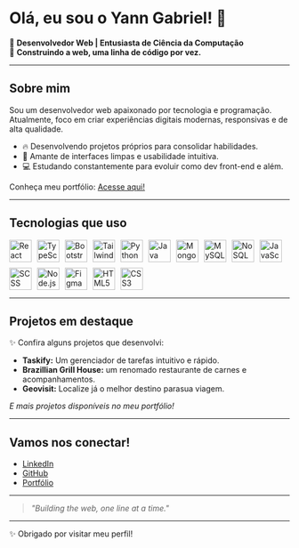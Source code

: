 # Olá, eu sou o Yann Gabriel! 👋

🎯 **Desenvolvedor Web | Entusiasta de Ciência da Computação**  
🚀 **Construindo a web, uma linha de código por vez.**

---

## Sobre mim

Sou um desenvolvedor web apaixonado por tecnologia e programação.  
Atualmente, foco em criar experiências digitais modernas, responsivas e de alta qualidade.

- 🔥 Desenvolvendo projetos próprios para consolidar habilidades.
- 🎨 Amante de interfaces limpas e usabilidade intuitiva.
- 💻 Estudando constantemente para evoluir como dev front-end e além.

Conheça meu portfólio: [Acesse aqui!](https://portfolio-yanngabriels-projects.vercel.app/)

---

## Tecnologias que uso

<div style="display: flex; flex-wrap: wrap; gap: 10px; align-items: center;">
  <img src="https://cdn.jsdelivr.net/gh/devicons/devicon/icons/react/react-original.svg" width="40" height="40" alt="React" />
  <img src="https://cdn.jsdelivr.net/gh/devicons/devicon/icons/typescript/typescript-original.svg" width="40" height="40" alt="TypeScript" />
  <img src="https://cdn.jsdelivr.net/gh/devicons/devicon/icons/bootstrap/bootstrap-original.svg" width="40" height="40" alt="Bootstrap" />
  <img src="https://cdn.jsdelivr.net/gh/devicons/devicon/icons/tailwindcss/tailwindcss-plain.svg" width="40" height="40" alt="TailwindCSS" />
  <img src="https://cdn.jsdelivr.net/gh/devicons/devicon/icons/python/python-original.svg" width="40" height="40" alt="Python" />
  <img src="https://cdn.jsdelivr.net/gh/devicons/devicon/icons/java/java-original.svg" width="40" height="40" alt="Java" />
  <img src="https://cdn.jsdelivr.net/gh/devicons/devicon/icons/mongodb/mongodb-original.svg" width="40" height="40" alt="MongoDB" />
  <img src="https://cdn.jsdelivr.net/gh/devicons/devicon/icons/mysql/mysql-original.svg" width="40" height="40" alt="MySQL" />
  <img src="https://cdn.jsdelivr.net/gh/devicons/devicon/icons/mongodb/mongodb-original-wordmark.svg" width="40" height="40" alt="NoSQL" />
  <img src="https://cdn.jsdelivr.net/gh/devicons/devicon/icons/javascript/javascript-original.svg" width="40" height="40" alt="JavaScript" />
  <img src="https://cdn.jsdelivr.net/gh/devicons/devicon/icons/sass/sass-original.svg" width="40" height="40" alt="SCSS" />
  <img src="https://cdn.jsdelivr.net/gh/devicons/devicon/icons/nodejs/nodejs-original.svg" width="40" height="40" alt="Node.js" />
  <img src="https://cdn.jsdelivr.net/gh/devicons/devicon/icons/figma/figma-original.svg" width="40" height="40" alt="Figma" />
  <img src="https://cdn.jsdelivr.net/gh/devicons/devicon/icons/html5/html5-original.svg" width="40" height="40" alt="HTML5" />
  <img src="https://cdn.jsdelivr.net/gh/devicons/devicon/icons/css3/css3-original.svg" width="40" height="40" alt="CSS3" />
</div>

---

## Projetos em destaque

✨ Confira alguns projetos que desenvolvi:

- **Taskify:** Um gerenciador de tarefas intuitivo e rápido.
- **Brazillian Grill House:** um renomado restaurante de carnes e acompanhamentos.
- **Geovisit:** Localize já o melhor destino parasua viagem.

_E mais projetos disponíveis no meu portfólio!_

---

## Vamos nos conectar!

- [LinkedIn](https://www.linkedin.com/in/yann-gabriel-dev/)
- [GitHub](https://github.com/YannGabriel)
- [Portfólio](https://portfolio-yanngabriels-projects.vercel.app/)

---

> _"Building the web, one line at a time."_

---

✨ Obrigado por visitar meu perfil!
